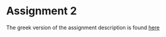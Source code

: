 # Assignment 2
The greek version of the assignment description is found [here](https://github.com/dmst-algorithms-course/assignment-2019-2/blob/master/assignment_2019_2.ipynb)
